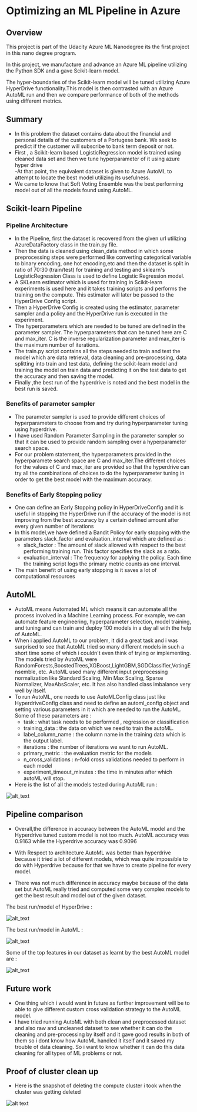 
# Optimizing an ML Pipeline in Azure

## Overview
This project is part of the Udacity Azure ML Nanodegree its the first project in this nano degree program.

In this project, we manufacture and advance an Azure ML pipeline utilizing the Python SDK and a gave Scikit-learn model. 

The hyper-boundaries of the Scikit-learn model will be tuned utilizing Azure HyperDrive functionality.This model is then contrasted with an Azure AutoML run and then we compare performance of both of the methods using different metrics. 

## Summary

- In this problem the dataset contains data about the financial and personal details of the customers of a Portugese bank. We seek to predict if the customer will subscribe to bank term deposit or not. <br>
- First , a Scikit-learn based LogisticRegression model is trained using cleaned data set and then we tune hyperparameter of it using azure hyper drive  <br>
-At that point, the equivalent dataset is given to Azure AutoML to attempt to locate the best model utilizing its usefulness. <br>
- We came to know that Soft Voting Ensemble was the best performing model out of all the models found using AutoML.

## Scikit-learn Pipeline

### Pipeline Architecture
- In the Pipeline, first the dataset is recovered from the given url utilizing AzureDataFactory class in the train.py file. <br>
- Then the data is cleaned using clean_data method in which some preprocessing steps were performed like converting categorical variable to binary encoding, one hot encoding,etc and then the dataset is split in ratio of 70:30 (train/test) for training and testing and sklearn's LogisticRegression Class is used to define Logistic Regression model. <br>
- A SKLearn estimator which is used for training in Scikit-learn experiments is used here and it takes training scripts and performs the training on the compute. This estimator will later be passed to the HyperDrive Config script.
- Then a HyperDrive Config is created using the estimator, parameter sampler and a policy and the HyperDrive run is executed in the experiment.
- The hyperparameters which are needed to be tuned are defined in the parameter sampler. The hyperparameters that can be tuned here are C and max_iter. C is the inverse regularization parameter and max_iter is the maximum number of iterations. <br>
- The train.py script contains all the steps needed to train and test the model which are data retrieval, data cleaning and pre-processing, data splitting into train and test data, defining the scikit-learn model and training the model on train data and predicting it on the test data to get the accuracy and then saving the model. <br>
- Finally ,the best run of the hyperdrive is noted and the best model in the best run is saved. <br>

### Benefits of parameter sampler
- The parameter sampler is used to provide different choices of hyperparameters to choose from and try during hyperparameter tuning using hyperdrive. <br>
- I have used Random Parameter Sampling in the parameter sampler so that it can be used to provide random sampling over a hyperparameter search space.
- For our problem statement, the hyperparameters provided in the hyperparamete search space are C and max_iter.The different choices for the values of C and max_iter are provided so that the hyperdrive can try all the combinations of choices to do the hyperparameter tuning in order to get the best model with the maximum accuracy.

### Benefits of Early Stopping policy
- One can define an Early Stopping policy in HyperDriveConfig and it is useful in stopping the HyperDrive run if the accuracy of the model is not improving from the best accuracy by a certain defined amount after every given number of iterations <br>
- In this model,we have defined a Bandit Policy for early stopping with the parameters slack_factor and evaluation_interval which are defined as :
  - slack_factor :  The amount of slack allowed with respect to the best performing training run. This factor specifies the slack as a ratio. <br>
  - evaluation_interval : The frequency for applying the policy. Each time the training script logs the primary metric counts as one interval.<br>
- The main benefit of using early stopping is it saves a lot of computational resources

## AutoML
- AutoML means Automated ML which means it can automate all the process involved in a Machine Learning process. For example, we can automate feature engineering, hyperparameter selection, model training, and tuning and can train and deploy 100 models in a day all with the help of AutoML.
- When i applied AutoML to our problem, it did a great task and i was surprised to see that AutoML tried so many different models in such a short time some of which i couldn't even think of trying or implementing. The models tried by AutoML were RandomForests,BoostedTrees,XGBoost,LightGBM,SGDClassifier,VotingEnsemble, etc. AutoML used many different input preprocessing normalization like Standard Scaling, Min Max Scaling, Sparse Normalizer, MaxAbsScaler, etc. It has also handled class imbalance very well by itself. <br>
- To run AutoML, one needs to use AutoMLConfig class just like HyperdriveConfig class and need to define an automl_config object and setting various parameters in it which are needed to run the AutoML. Some of these parameters are : <br>
    - task : what task needs to be performed , regression or classification <br>
    - training_data : the data on which we need to train the autoML. <br>
    - label_column_name : the column name in the training data which is the output label. <br>
    - iterations : the number of iterations we want to run AutoML. <br>
    - primary_metric : the evaluation metric for the models <br>
    - n_cross_validations : n-fold cross validations needed to perform in each model <br>
    - experiment_timeout_minutes : the time in minutes after which autoML will stop. <br>
- Here is the list of all the models tested during AutoML run :

![alt_text](AutoMLModels.png)

## Pipeline comparison

- Overall,the difference in accuracy between the AutoML model and the Hyperdrive tuned custom model is not too much. AutoML accuracy was 0.9163 while the Hyperdrive accuracy was 0.9096

- With Respect to architecture AutoML was better than hyperdrive because it tried a lot of different models, which was quite impossible to do with Hyperdrive because for that we have to create pipeline for every model.

- There was not much difference in accuracy maybe because of the data set but AutoML really tried and computed some very complex models to get the best result and model out of the given dataset.

The best run/model of HyperDrive : 

![alt_text](HyperDriveBestRun.png)

The best run/model in AutoML :

![alt_text](AutoMLBestRun.png)

Some of the top features in our dataset as learnt by the best AutoML model are :

![alt_text](AutoMLBestFeatures.png)

## Future work

- One thing which i would want in future as further improvement will be to able to give different custom cross validation strategy to the AutoML model. 
- I have tried running AutoML with both clean and preprocessed dataset and also raw and uncleaned dataset to see whether it can do the cleaning and pre-processing by itself and it gave good results in both of them so i dont know how AutoML handled it itself and it saved my trouble of data cleaning. So i want to know whether it can do this data cleaning for all types of ML problems or not.

## Proof of cluster clean up

- Here is the snapshot of deleting the compute cluster i took when the cluster was getting deleted

![alt text](ClusterDeleting.png)


```python

```
